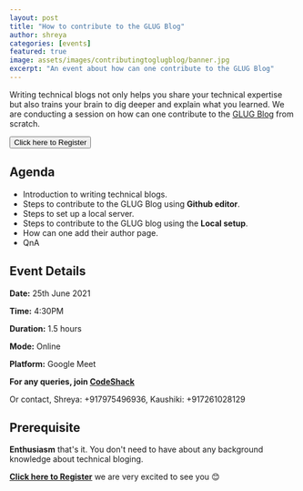 ```yaml
---
layout: post
title: "How to contribute to the GLUG Blog"
author: shreya
categories: [events]
featured: true
image: assets/images/contributingtoglugblog/banner.jpg
excerpt: "An event about how can one contribute to the GLUG Blog"
---
```


Writing technical blogs not only helps you share your technical expertise but also trains your brain to dig deeper and explain what you learned. We are conducting a session on how can one contribute to the [GLUG Blog](https://blog.glugmvit.com/about) from scratch.

<button type="button" class="btn btn-success" onclick="window.location.href = 'http://bit.ly/ContributeToGLUG';" style="cursor:pointer;">Click here to Register</button>

## Agenda

- Introduction to writing technical blogs.
- Steps to contribute to the GLUG Blog using **Github editor**.
- Steps to set up a local server.
- Steps to contribute to the GLUG blog using the **Local setup**.
- How can one add their author page.
- QnA

## Event Details

**Date:** 25th June 2021

**Time:** 4:30PM

**Duration:** 1.5 hours

**Mode:** Online

**Platform:** Google Meet

**For any queries, join [CodeShack](https://t.me/codeshack)**

Or contact, Shreya: +917975496936, Kaushiki: +917261028129

## Prerequisite

**Enthusiasm** that's it. You don't need to have about any background knowledge about technical bloging.

**[Click here to Register](http://bit.ly/ContributeToGLUG)** we are very excited to see you 😊
